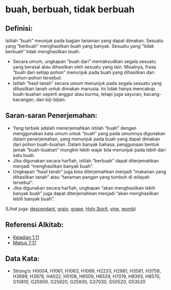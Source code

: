 # buah, berbuah, tidak berbuah

## Definisi:

Istilah “buah” meunjuk pada bagian tanaman yang dapat dimakan. Sesuatu yang “berbuah” menghasilkan buah yang banyak. Sesuatu yang “tidak berbuah” tidak menghasilkan buah.

* Secara umum, ungkapan “buah dari” memaksudkan segala sesuatu yang berasal atau dihasilkan oleh sesuatu yang lain. Misalnya, frasa “buah dari setiap pohon” menunjuk pada buah yang dihasilkan dari pohon-pohon tersebut.
* Istilah ”hasil tanah” secara umum menunjuk pada segala sesuatu yang dihasilkan tanah untuk dimakan manusia. Ini tidak hanya mencakup buah-buahan seperti anggur atau kurma, tetapi juga sayuran, kacang-kacangan, dan biji-bijian.

## Saran-saran Penerjemahan:

* Yang terbaik adalah menerjemahkan istilah “buah” dengan menggunakan kata umum untuk “buah” yang pada umumnya digunakan dalam penerjemahan, yang menunjuk pada buah yang dapat dimakan dari pohon buah-buahan. Dalam banyak bahasa, penggunaan bentuk jamak “buah-buahan” mungkin lebih wajar bila menunjuk pada lebih dari satu buah.
* Jika digunakan secara harfiah, istilah “berbuah” dapat diterjemahkan menjadi “menghasilkan banyak buah”.
* Ungkapan “hasil tanah” juga bisa diterjemahkan menjadi “makanan yang dihasilkan tanah” atau “tanaman pangan yang tumbuh di wilayah tersebut”.
* Jika digunakan secara harfiah, ungkapan “akan menghasilkan lebih banyak buah” juga dapat diterjemahkan menjadi “akan menghasilkan lebih banyak buah”.

(Lihat juga: [descendant](../other/descendant.md), [grain](../other/grain.md), [grape](../other/grape.md), [Holy Spirit](../kt/holyspirit.md), [vine](../other/vine.md), [womb](../other/womb.md))

## Referensi Alkitab:

* [Kejadian 1:11](rc://en/tn/help/gen/01/11)
* [Matius 7:17](rc://en/tn/help/mat/07/17)

##  Data Kata:

* Strong’s: H0004, H1061, H1063, H1069, H2233, H2981, H3581, H3759, H3899, H3978, H4022, H5108, H6509, H6529, H7019, H8393, H8570, G10810, G25900, G25920, G25930, G37030, G50520, G53520
